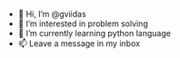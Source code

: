 - 👋 Hi, I’m @gviidas
- 👀 I’m interested in problem solving
- 🌱 I’m currently learning python language
- 📫 Leave a message in my inbox

<!---
gviidas/gviidas is a ✨ special ✨ repository because its `README.md` (this file) appears on your GitHub profile.
You can click the Preview link to take a look at your changes.
--->
